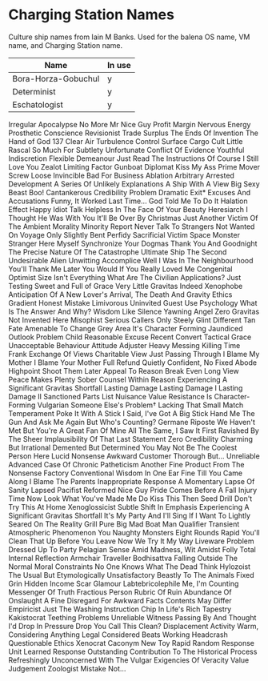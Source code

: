 # Charging Station Names

Culture ship names from Iain M Banks. Used for the balena OS name, VM name, and Charging Station name.

| Name                | In use |
| ---                 | ---    |
| Bora-Horza-Gobuchul | y |
| Determinist         | y |
| Eschatologist       | y |
Irregular Apocalypse
No More Mr Nice Guy
Profit Margin
Nervous Energy
Prosthetic Conscience
Revisionist
Trade Surplus
The Ends Of Invention
The Hand of God 137
Clear Air Turbulence
Control Surface
Cargo Cult
Little Rascal
So Much For Subtlety
Unfortunate Conflict Of Evidence
Youthful Indiscretion
Flexible Demeanour
Just Read The Instructions
Of Course I Still Love You
Zealot
Limiting Factor
Gunboat Diplomat
Kiss My Ass
Prime Mover
Screw Loose
Invincible
Bad For Business
Ablation
Arbitrary
Arrested Development
A Series Of Unlikely Explanations
A Ship With A View
Big Sexy Beast
Boo!
Cantankerous
Credibility Problem
Dramatic Exit*
Excuses And Accusations
Funny, It Worked Last Time...
God Told Me To Do It
Halation Effect
Happy Idiot Talk
Helpless In The Face Of Your Beauty
Heresiarch
I Thought He Was With You
It'll Be Over By Christmas
Just Another Victim Of The Ambient Morality
Minority Report
Never Talk To Strangers
Not Wanted On Voyage
Only Slightly Bent
Perfidy
Sacrificial Victim
Space Monster
Stranger Here Myself
Synchronize Your Dogmas
Thank You And Goodnight
The Precise Nature Of The Catastrophe
Ultimate Ship The Second
Undesirable Alien
Unwitting Accomplice
Well I Was In The Neighbourhood
You'll Thank Me Later
You Would If You Really Loved Me
Congenital Optimist
Size Isn't Everything
What Are The Civilian Applications?
Just Testing
Sweet and Full of Grace
Very Little Gravitas Indeed
Xenophobe
Anticipation Of A New Lover's Arrival, The
Death And Gravity
Ethics Gradient
Honest Mistake
Limivorous
Uninvited Guest
Use Psychology
What Is The Answer And Why?
Wisdom Like Silence
Yawning Angel
Zero Gravitas
Not Invented Here
Misophist
Serious Callers Only
Steely Glint
Different Tan
Fate Amenable To Change
Grey Area
It's Character Forming
Jaundiced Outlook
Problem Child
Reasonable Excuse
Recent Convert
Tactical Grace
Unacceptable Behaviour
Attitude Adjuster
Heavy Messing
Killing Time
Frank Exchange Of Views
Charitable View
Just Passing Through
I Blame My Mother
I Blame Your Mother
Full Refund
Quietly Confident,
No Fixed Abode
Highpoint
Shoot Them Later
Appeal To Reason
Break Even
Long View
Peace Makes Plenty
Sober Counsel
Within Reason
Experiencing A Significant Gravitas Shortfall
Lasting Damage
Lasting Damage I
Lasting Damage II
Sanctioned Parts List
Nuisance Value
Resistance Is Character-Forming
Vulgarian
Someone Else's Problem†
Lacking That Small Match Temperament
Poke It With A Stick
I Said, I've Got A Big Stick
Hand Me The Gun And Ask Me Again
But Who's Counting?
Germane Riposte
We Haven't Met But You're A Great Fan Of Mine
All The Same, I Saw It First
Ravished By The Sheer Implausibility Of That Last Statement
Zero Credibility
Charming But Irrational
Demented But Determined
You May Not Be The Coolest Person Here
Lucid Nonsense
Awkward Customer
Thorough But... Unreliable
Advanced Case Of Chronic Patheticism
Another Fine Product From The Nonsense Factory
Conventional Wisdom
In One Ear
Fine Till You Came Along
I Blame The Parents
Inappropriate Response
A Momentary Lapse Of Sanity
Lapsed Pacifist
Reformed Nice Guy
Pride Comes Before A Fall
Injury Time
Now Look What You've Made Me Do
Kiss This Then
Seed Drill
Don't Try This At Home
Xenoglossicist
Subtle Shift In Emphasis
Experiencing A Significant Gravitas Shortfall
It's My Party And I'll Sing If I Want To
Lightly Seared On The Reality Grill
Pure Big Mad Boat Man
Qualifier
Transient Atmospheric Phenomenon
You Naughty Monsters
Eight Rounds Rapid
You'll Clean That Up Before You Leave
Now We Try It My Way
Liveware Problem
Dressed Up To Party
Pelagian
Sense Amid Madness, Wit Amidst Folly
Total Internal Reflection
Armchair Traveller
Bodhisattva
Falling Outside The Normal Moral Constraints
No One Knows What The Dead Think
Hylozoist
The Usual But Etymologically Unsatisfactory
Beastly To The Animals
Fixed Grin
Hidden Income
Scar Glamour
Labtebricolephile
Me, I'm Counting
Messenger Of Truth
Fractious Person
Rubric Of Ruin
Abundance Of Onslaught
A Fine Disregard For Awkward Facts
Contents May Differ
Empiricist
Just The Washing Instruction Chip In Life's Rich Tapestry
Kakistocrat
Teething Problems
Unreliable Witness
Passing By And Thought I'd Drop In
Pressure Drop
You Call This Clean?
Displacement Activity
Warm, Considering
Anything Legal Considered
Beats Working
Headcrash
Questionable Ethics
Xenocrat
Caconym
New Toy
Rapid Random Response Unit
Learned Response
Outstanding Contribution To The Historical Process
Refreshingly Unconcerned With The Vulgar Exigencies Of Veracity
Value Judgement
Zoologist
Mistake Not…

